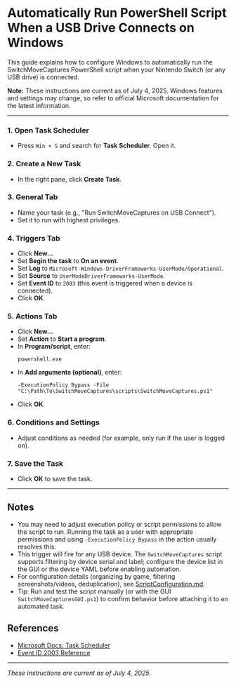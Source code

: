 # Automatically Run PowerShell Script When a USB Drive Connects on Windows

This guide explains how to configure Windows to automatically run the SwitchMoveCaptures PowerShell script when your Nintendo Switch (or any USB drive) is connected.

**Note:** These instructions are current as of July 4, 2025. Windows features and settings may change, so refer to official Microsoft documentation for the latest information.

---

### 1. Open Task Scheduler
- Press `Win + S` and search for **Task Scheduler**. Open it.

### 2. Create a New Task
- In the right pane, click **Create Task**.

### 3. General Tab
- Name your task (e.g., "Run SwitchMoveCaptures on USB Connect").
- Set it to run with highest privileges.

### 4. Triggers Tab
- Click **New...**
- Set **Begin the task** to **On an event**.
- Set **Log** to `Microsoft-Windows-DriverFrameworks-UserMode/Operational`.
- Set **Source** to `UserModeDriverFrameworks-UserMode`.
- Set **Event ID** to `2003` (this event is triggered when a device is connected).
- Click **OK**.

### 5. Actions Tab
- Click **New...**
- Set **Action** to **Start a program**.
- In **Program/script**, enter:
  ```
  powershell.exe
  ```
- In **Add arguments (optional)**, enter:
  ```
  -ExecutionPolicy Bypass -File "C:\Path\To\SwitchMoveCaptures\scripts\SwitchMoveCaptures.ps1"
  ```
- Click **OK**.

### 6. Conditions and Settings
- Adjust conditions as needed (for example, only run if the user is logged on).

### 7. Save the Task
- Click **OK** to save the task.

---

## Notes

- You may need to adjust execution policy or script permissions to allow the script to run. Running the task as a user with appropriate permissions and using `-ExecutionPolicy Bypass` in the action usually resolves this.
- This trigger will fire for any USB device. The `SwitchMoveCaptures` script supports filtering by device serial and label; configure the device list in the GUI or the device YAML before enabling automation.
- For configuration details (organizing by game, filtering screenshots/videos, deduplication), see [ScriptConfiguration.md](ScriptConfiguration.md).
- Tip: Run and test the script manually (or with the GUI `SwitchMoveCapturesGUI.ps1`) to confirm behavior before attaching it to an automated task.

## References

- [Microsoft Docs: Task Scheduler](https://learn.microsoft.com/en-us/windows/win32/taskschd/task-scheduler-start-page)
- [Event ID 2003 Reference](https://learn.microsoft.com/en-us/windows/win32/taskschd/task-triggers)

---

*These instructions are current as of July 4, 2025.*
